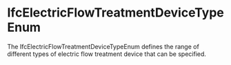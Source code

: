 # IfcElectricFlowTreatmentDeviceTypeEnum

The IfcElectricFlowTreatmentDeviceTypeEnum defines the range of different types of electric flow treatment device that can be specified.
